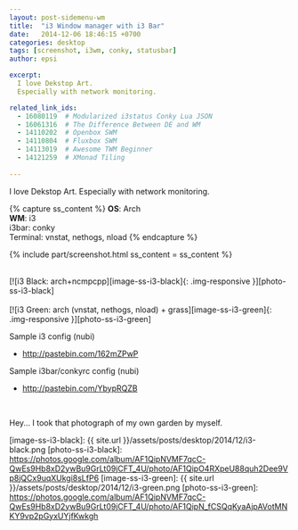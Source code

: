```yaml
---
layout: post-sidemenu-wm
title:  "i3 Window manager with i3 Bar"
date:   2014-12-06 18:46:15 +0700
categories: desktop
tags: [screenshot, i3wm, conky, statusbar]
author: epsi

excerpt:
  I love Dekstop Art.
  Especially with network monitoring.

related_link_ids: 
  - 16080119  # Modularized i3status Conky Lua JSON
  - 16061316  # The Difference Between DE and WM
  - 14110202  # Openbox SWM
  - 14110804  # Fluxbox SWM
  - 14113019  # Awesome TWM Beginner
  - 14121259  # XMonad Tiling
  
---
```


I love Dekstop Art.
Especially with network monitoring.

{% capture ss_content %}
<strong>OS</strong>: Arch<br/>
<strong>WM</strong>: i3<br/>
  i3bar: conky<br/>
  Terminal: vnstat, nethogs, nload
{% endcapture %}

{% include part/screenshot.html ss_content = ss_content %}

<br/>
[![i3 Black: arch+ncmpcpp][image-ss-i3-black]{: .img-responsive }][photo-ss-i3-black]
<br/><br/>
[![i3 Green: arch (vnstat, nethogs, nload) + grass][image-ss-i3-green]{: .img-responsive }][photo-ss-i3-green]
<br/>

Sample i3 config (nubi)

* <http://pastebin.com/162mZPwP>

Sample i3bar/conkyrc config (nubi)

* <http://pastebin.com/YbypRQZB>

<br/>

Hey... I took that photograph of my own garden by myself.

[//]: <> ( -- -- -- links below -- -- -- )

[image-ss-i3-black]: {{ site.url }}/assets/posts/desktop/2014/12/i3-black.png
[photo-ss-i3-black]: https://photos.google.com/album/AF1QipNVMF7qcC-QwEs9Hb8xD2ywBu9GrLt09jCFT_4U/photo/AF1QipO4RXpeU88quh2Dee9Vp8jQCx9uqXUkgi8sLfP6
[image-ss-i3-green]: {{ site.url }}/assets/posts/desktop/2014/12/i3-green.png
[photo-ss-i3-green]: https://photos.google.com/album/AF1QipNVMF7qcC-QwEs9Hb8xD2ywBu9GrLt09jCFT_4U/photo/AF1QipN_fCSQqKyaAjpAVotMNKY9vp2pGyxUYjfKwkgh

